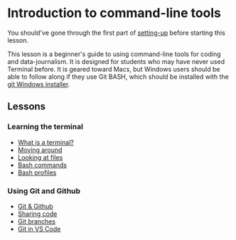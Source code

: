 # Introduction to command-line tools

You should've gone through the first part of [setting-up](https://github.com/utdata/icj-setting-up) before starting this lesson.

This lesson is a beginner's guide to using command-line tools for coding and data-journalism. It is designed for students who may have never used Terminal before. It is geared toward Macs, but Windows users should be able to follow along if they use Git BASH, which should be installed with the [git Windows installer](https://git-scm.com/download/).

## Lessons

### Learning the terminal

* [What is a terminal?](lectures/bash-01-terminal.md)
* [Moving around](lectures/bash/bash-02-moving-around.md)
* [Looking at files](lectures/bash/bash-03-viewing-files.md)
* [Bash commands](lectures/bash/bash-04-commands.md)
* [Bash profiles](lectures/bash/bash-05-profiles.md)

### Using Git and Github

* [Git & Github](lectures/git/git-01-git-intro.md)
* [Sharing code](lectures/git/git-02-clone.md)
* [Git branches](lectures/git/git-03-branch.md)
* [Git in VS Code](lectures/git/git-04-vscode.md)
